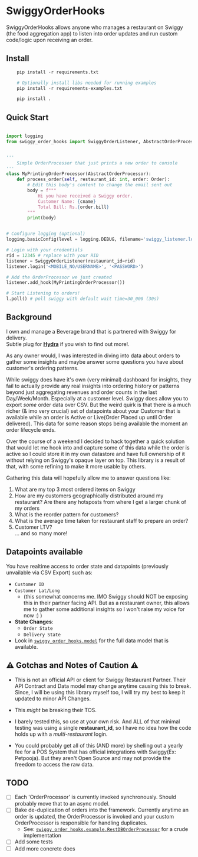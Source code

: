 # SwiggyOrderHooks

SwiggyOrderHooks allows anyone who manages a restaurant on Swiggy (the food aggregation app) to listen into order updates and run custom code/logic upon receiving an order.

## Install

```python
    pip install -r requirements.txt

    # Optionally install libs needed for running examples
    pip install -r requirements-examples.txt

    pip install .
```

## Quick Start

```python

import logging
from swiggy_order_hooks import SwiggyOrderListener, AbstractOrderProcessor


'''
    Simple OrderProcessor that just prints a new order to console
'''
class MyPrintingOrderProcessor(AbstractOrderProcessor):
    def process_order(self, restaurant_id: int, order: Order):
        # Edit this body's content to change the email sent out
        body = f"""
            Hi you have received a Swiggy order.
            Customer Name: {cname}
            Total Bill: Rs.{order.bill}
        """
        print(body)


# Configure logging (optional)
logging.basicConfig(level = logging.DEBUG, filename='swiggy_listener.log')

# Login with your credentials
rid = 12345 # replace with your RID
listener = SwiggyOrderListener(restaurant_id=rid)
listener.login('<MOBILE_NO/USERNAME>', '<PASSWORD>')

# Add the OrderProcessor we just created
listener.add_hook(MyPrintingOrderProcessor())

# Start Listening to orders!
l.poll() # poll swiggy with default wait time=30_000 (30s)

```

## Background

I own and manage a Beverage brand that is partnered with Swiggy for delivery.   
Subtle plug for [**Hydra**](www.hydrakombucha.com) if you wish to find out more!.   

As any owner would, I was interested in diving into data about orders to gather some insights and maybe answer some questions you have about customer's ordering patterns.    

While swiggy does have it's own (very minimal) dashboard for insights, they fail to actually provide any real insights into ordering history or patterns beyond just aggregating revenues and order counts in the last Day/Week/Month. Especially at a customer level.
Swiggy does allow you to export *some* order data over CSV. But the weird quirk is that there is a much richer (& imo very crucial) set of datapoints about your Customer that is available while an order is Active or Live(Order Placed up until Order delivered). This data for some reason stops being available the moment an order lifecycle ends.   

Over the course of a weekend I decided to hack together a quick solution that would let me hook into and capture some of this data while the order is active so I could store it in my own datastore and have full ownership of it without relying on Swiggy's opaque layer on top. This library is a result of that, with some refining to make it more usable by others.   

Gathering this data will hopefully allow me to answer questions like:

1. What are my top 3 most ordered items on Swiggy
2. How are my customers geographically distributed around my restaurant? Are there any hotsposts from where I get a larger chunk of my orders
3. What is the reorder pattern for customers?
4. What is the average time taken for restaurant staff to prepare an order? 
5. Customer LTV?    
 ... and so many more!
 

## Datapoints available
You have realtime access to order state and datapoints (previously unvailable via CSV Export) such as:
 - `Customer ID`
 - `Customer Lat/Long`
    - (this somewhat concerns me. IMO Swiggy should NOT be exposing this in their partner facing API. But as a restaurant owner, this allows me to gather some additional insights so I won't raise my voice for now :) )
 - **State Changes**:
    - `Order State`
    - `Delivery State`
 - Look in [`swiggy_order_hooks.model`](./swiggy_order_hooks/model) for the full data model that is available.
    


## :warning: Gotchas and Notes of Caution :warning: 
 - This is not an official API or client for Swiggy Restaurant Partner. Their API Contract and Data model may change anytime causing this to break. Since, I will be using this library myself too, I will try my best to keep it updated to minor API Changes.

 - This *might* be breaking their TOS.

 - I barely tested this, so use at your own risk. And ALL of that minimal testing was using a single **restaurant_id**, so I have no idea how the code holds up with a *multi-restaurant* login.

 - You could probably get all of this (AND more) by shelling out a yearly fee for a POS System that has official integrations with Swiggy(Ex: Petpooja). But they aren't Open Source and may not provide the freedom to access the raw data.


## TODO
 - [ ] Each 'OrderProcessor' is currently invoked synchronously. Should probably move that to an async model. 
 - [ ] Bake de-duplication of orders into the framework. Currently anytime an order is updated, the OrderProcessor is invoked and your custom OrderProcessor is responsible for handling duplicates.
    - See: [`swiggy_order_hooks.example.RestDBOrderProcessor`](./swiggy_order_hooks/example/restdb_processor.py) for a crude implementation
 - [ ] Add some tests
 - [ ] Add more concrete docs
